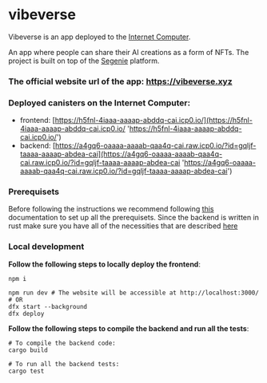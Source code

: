 # vibeverse

Vibeverse is an app deployed to the [Internet Computer](https://internetcomputer.org/).

An app where people can share their AI creations as a form of NFTs. The project is built on top of the [Segenie](https://github.com/roger-rangel/Segenie) platform.

### The official website url of the app: https://vibeverse.xyz

### Deployed canisters on the Internet Computer:

- frontend: [https://h5fnl-4iaaa-aaaap-abddq-cai.icp0.io/](https://h5fnl-4iaaa-aaaap-abddq-cai.icp0.io/ 'https://h5fnl-4iaaa-aaaap-abddq-cai.icp0.io/')
- backend: [https://a4gq6-oaaaa-aaaab-qaa4q-cai.raw.icp0.io/?id=gqljf-taaaa-aaaap-abdea-cai](https://a4gq6-oaaaa-aaaab-qaa4q-cai.raw.icp0.io/?id=gqljf-taaaa-aaaap-abdea-cai 'https://a4gq6-oaaaa-aaaab-qaa4q-cai.raw.icp0.io/?id=gqljf-taaaa-aaaap-abdea-cai')

### Prerequisets

Before following the instructions we recommend following [this](https://internetcomputer.org/docs/current/developer-docs/setup/deploy-locally) documentation to set up all the prerequisets. Since the backend is written in rust make sure you have all of the necessities that are described [here](https://internetcomputer.org/docs/current/developer-docs/backend/rust/rust-quickstart)

### Local development

**Follow the following steps to locally deploy the frontend**:

```
npm i
```

```
npm run dev # The website will be accessible at http://localhost:3000/
# OR
dfx start --background
dfx deploy
```

**Follow the following steps to compile the backend and run all the tests**:

```
# To compile the backend code:
cargo build
```

```
# To run all the backend tests:
cargo test
```

